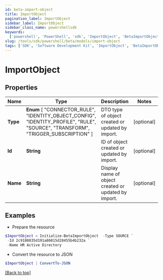 ```yaml
---
id: beta-import-object
title: ImportObject
pagination_label: ImportObject
sidebar_label: ImportObject
sidebar_class_name: powershellsdk
keywords:
  ['powershell', 'PowerShell', 'sdk', 'ImportObject', 'BetaImportObject']
slug: /tools/sdk/powershell/beta/models/import-object
tags: ['SDK', 'Software Development Kit', 'ImportObject', 'BetaImportObject']
---
```


# ImportObject

## Properties

| Name | Type | Description | Notes |
| --- | --- | --- | --- |
| **Type** | **Enum** [ "CONNECTOR_RULE", "IDENTITY_OBJECT_CONFIG", "IDENTITY_PROFILE", "RULE", "SOURCE", "TRANSFORM", "TRIGGER_SUBSCRIPTION" ] | DTO type of object created or updated by import. | [optional] |
| **Id** | **String** | ID of object created or updated by import. | [optional] |
| **Name** | **String** | Display name of object created or updated by import. | [optional] |

## Examples

- Prepare the resource

```powershell
$ImportObject = Initialize-BetaImportObject  -Type SOURCE `
 -Id 2c9180835d191a86015d28455b4b232a `
 -Name HR Active Directory
```

- Convert the resource to JSON

```powershell
$ImportObject | ConvertTo-JSON
```

[[Back to top]](#)
